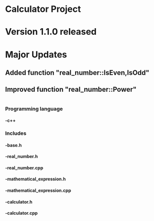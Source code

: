 # Calculator Project
# Version 1.1.0 released
# Major Updates
## Added function "real_number::IsEven,IsOdd"
## Improved function "real_number::Power"
#
### Programming language
#### -c++
### Includes
#### -base.h 
#### -real_number.h
#### -real_number.cpp
#### -mathematical_expression.h
#### -mathematical_expression.cpp
#### -calculator.h
#### -calculator.cpp
